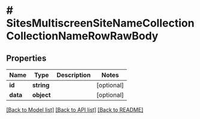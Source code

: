 # # SitesMultiscreenSiteNameCollectionCollectionNameRowRawBody

## Properties

Name | Type | Description | Notes
------------ | ------------- | ------------- | -------------
**id** | **string** |  | [optional]
**data** | **object** |  | [optional]

[[Back to Model list]](../../README.md#models) [[Back to API list]](../../README.md#endpoints) [[Back to README]](../../README.md)
